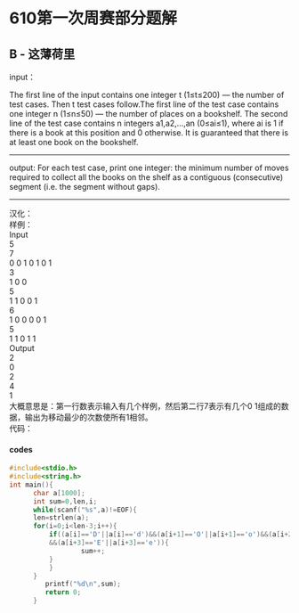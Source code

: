 
# 610第一次周赛部分题解
## B - 这薄荷里
input：

The first line of the input contains one integer t (1≤t≤200) — the number of test cases. Then t test cases follow.The first line of the test case contains one integer n (1≤n≤50) — the number of places on a bookshelf. The second line of the test case contains n integers a1,a2,…,an (0≤ai≤1), where ai is 1 if there is a book at this position and 0 otherwise. It is guaranteed that there is at least one book on the bookshelf.

----

output:
For each test case, print one integer: the minimum number of moves required to collect all the books on the shelf as a contiguous (consecutive) segment (i.e. the segment without gaps).

----  
汉化：  
样例：  
Input  
5  
7  
0 0 1 0 1 0 1  
3  
1 0 0  
5  
1 1 0 0 1  
6  
1 0 0 0 0 1  
5  
1 1 0 1 1  
Output  
2  
0  
2  
4  
1  
大概意思是：第一行数表示输入有几个样例，然后第二行7表示有几个0 1组成的数据，输出为移动最少的次数使所有1相邻。  
代码：
#### codes
```C
#include<stdio.h>
#include<string.h>
int main(){
      char a[1000];
      int sum=0,len,i;
      while(scanf("%s",a)!=EOF){
      len=strlen(a);
      for(i=0;i<len-3;i++){
          if((a[i]=='D'||a[i]=='d')&&(a[i+1]=='O'||a[i+1]=='o')&&(a[i+2]=='G'||a[i+2]=='g')
          &&(a[i+3]=='E'||a[i+3]=='e')){
                  sum++;
          }                        
          }
      }
         printf("%d\n",sum);
         return 0;
      }
```
